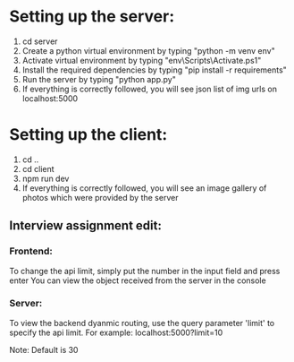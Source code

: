 # Setting up the server:
1) cd server
2) Create a python virtual environment by typing "python -m venv env"
3) Activate virtual environment by typing "env\Scripts\Activate.ps1"
4) Install the required dependencies by typing "pip install -r requirements"
5) Run the server by typing "python app.py"
6) If everything is correctly followed, you will see json list of img urls on localhost:5000

# Setting up the client:
1) cd ..
2) cd client
3) npm run dev
4) If everything is correctly followed, you will see an image gallery of photos which were provided by the server

## Interview assignment edit:
### Frontend:
To change the api limit, simply put the number in the input field and press enter
You can view the object received from the server in the console

### Server:
To view the backend dyanmic routing, use the query parameter 'limit' to specify the api limit.
For example: localhost:5000?limit=10

Note: Default is 30
